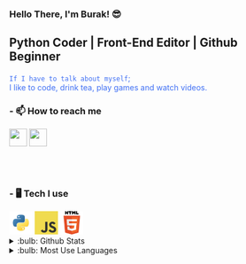 ### Hello There, I'm Burak! :sunglasses:

## Python Coder | Front-End Editor | Github Beginner

<font color="#4070f4">`If I have to talk about myself`;<br>
I like to code, drink tea, play games and watch videos.
</font>

### - 📫 How to reach me

[<img height="32" width="32" src="https://unpkg.com/simple-icons@v7/icons/discord.svg" />](https://discord.gg/fS6Tzh39WS)
[<img height="32" width="32" src="https://unpkg.com/simple-icons@v7/icons/instagram.svg" />](https://instagram.com/cyruscandils)

[discord]: (https://discord.gg/QFMAKmBRjm)
[instagram]: (https://instagram.com/cyruscandils)

<br>
<br>

### - 🖥️ Tech I use
<img height="42" width="42" src="https://raw.githubusercontent.com/github/explore/80688e429a7d4ef2fca1e82350fe8e3517d3494d/topics/python/python.png">
<img height="42" width="42" src="https://raw.githubusercontent.com/github/explore/80688e429a7d4ef2fca1e82350fe8e3517d3494d/topics/javascript/javascript.png">
<img height="42" width="42" src="https://raw.githubusercontent.com/github/explore/80688e429a7d4ef2fca1e82350fe8e3517d3494d/topics/html/html.png">
<br>

<details>
<summary>:bulb: Github Stats</summary>
<img src="https://github-readme-stats.vercel.app/api?username=cyrussw">
</details>

<details>
<summary>:bulb: Most Use Languages</summary>
<img src="https://github-readme-stats.vercel.app/api/top-langs/?username=cyrussw">
</details>
